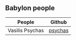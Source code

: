 ## Babylon people

| People        | Github        |
| ------------- |:-------------:| 
| Vasilis Psychas | [psychas](https://github.com/psychas/)
